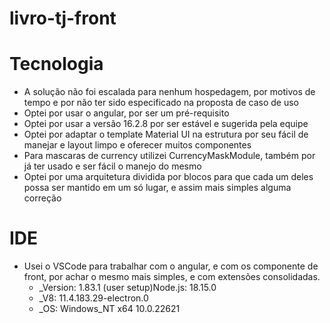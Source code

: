 # livro-tj-front

# Tecnologia

* A solução não foi escalada para nenhum hospedagem, por motivos de tempo e por não ter sido especificado na proposta de caso de uso
* Optei por usar o angular, por ser um pré-requisito
* Optei por usar a versão 16.2.8 por ser estável e sugerida pela equipe 
* Optei por adaptar o template Material UI na estrutura por seu fácil de manejar e layout limpo e oferecer muitos componentes
* Para mascaras de currency utilizei CurrencyMaskModule, também por já ter usado e ser fácil o manejo do mesmo
* Optei por uma arquitetura dividida por blocos para que cada um deles possa ser mantido em um só lugar, e assim mais simples alguma correção

# IDE

* Usei o VSCode para trabalhar com o angular, e com os componente de front, por achar o mesmo mais simples, e com extensões consolidadas.
	* _Version: 1.83.1 (user setup)Node.js: 18.15.0
	* _V8: 11.4.183.29-electron.0
	* _OS: Windows_NT x64 10.0.22621
